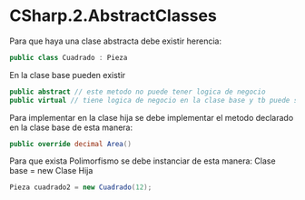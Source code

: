 # CSharp.2.AbstractClasses

Para que haya una clase abstracta debe existir herencia:
```csharp
public class Cuadrado : Pieza
```

En la clase base pueden existir 
```csharp
public abstract // este metodo no puede tener logica de negocio
public virtual // tiene logica de negocio en la clase base y tb puede ser implementado en la clase hija
```

Para implementar en la clase hija se debe implementar el metodo declarado en la clase base de esta manera: 
```csharp
public override decimal Area()
```

Para que exista Polimorfismo se debe instanciar de esta manera: Clase base = new Clase Hija
```csharp
Pieza cuadrado2 = new Cuadrado(12);
```
